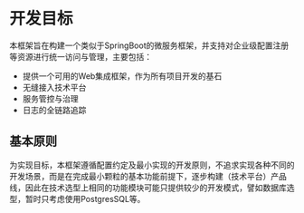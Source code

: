 # 开发目标

本框架旨在构建一个类似于SpringBoot的微服务框架，并支持对企业级配置注册等资源进行统一访问与管理，主要包括：

* 提供一个可用的Web集成框架，作为所有项目开发的基石
* 无缝接入技术平台
* 服务管控与治理
* 日志的全链路追踪

## 基本原则

为实现目标，本框架遵循配置约定及最小实现的开发原则，不追求实现各种不同的开发场景，而是在完成最小颗粒的基本功能前提下，逐步构建（技术平台）产品线，因此在技术选型上相同的功能模块可能只提供较少的开发模式，譬如数据库选型，暂时只考虑使用PostgresSQL等。
